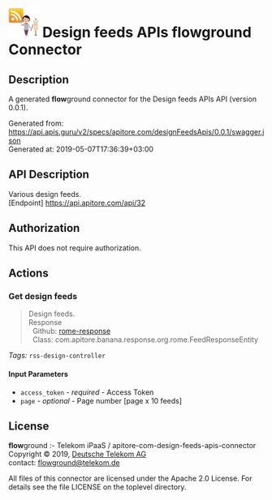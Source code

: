 # ![LOGO](logo.png) Design feeds APIs **flow**ground Connector

## Description

A generated **flow**ground connector for the Design feeds APIs API (version 0.0.1).

Generated from: https://api.apis.guru/v2/specs/apitore.com/designFeedsApis/0.0.1/swagger.json<br/>
Generated at: 2019-05-07T17:36:39+03:00

## API Description

Various design feeds.<BR />[Endpoint] https://api.apitore.com/api/32

## Authorization

This API does not require authorization.

## Actions

### Get design feeds

> Design feeds.<BR />Response<BR />&nbsp; Github: <a href="https://github.com/keigohtr/apitore-response-parent/tree/master/rome-response">rome-response</a><BR />&nbsp; Class: com.apitore.banana.response.org.rome.FeedResponseEntity<BR />

*Tags:* `rss-design-controller`

#### Input Parameters
* `access_token` - _required_ - Access Token
* `page` - _optional_ - Page number [page x 10 feeds]

## License

**flow**ground :- Telekom iPaaS / apitore-com-design-feeds-apis-connector<br/>
Copyright © 2019, [Deutsche Telekom AG](https://www.telekom.de)<br/>
contact: flowground@telekom.de

All files of this connector are licensed under the Apache 2.0 License. For details
see the file LICENSE on the toplevel directory.
